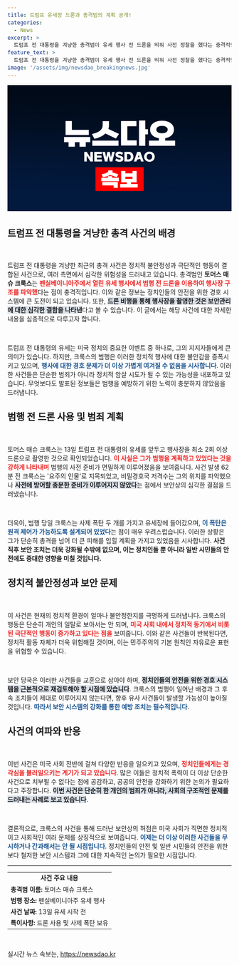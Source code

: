```yaml
---
title: 트럼프 유세장 드론과 총격범의 계획 공개!
categories:
  - News
excerpt: >
  트럼프 전 대통령을 겨냥한 총격범이 유세 행사 전 드론을 띄워 사전 정찰을 했다는 충격적인 사실이 드러났다. 폭탄으로 무장한 크룩스의 치밀한 계획과 함께 보안 당국의 대응 실패가 도마에 올랐다.
feature_text: >
  트럼프 전 대통령을 겨냥한 총격범이 유세 행사 전 드론을 띄워 사전 정찰을 했다는 충격적인 사실이 드러났다. 폭탄으로 무장한 크룩스의 치밀한 계획과 함께 보안 당국의 대응 실패가 도마에 올랐다.
image: '/assets/img/newsdao_breakingnews.jpg'
---
```


<p><img src="/assets/img/newsdao_breakingnews.jpg" alt="koreaapp 속보" /></p>

<h2 data-ke-size="size26">트럼프 전 대통령을 겨냥한 총격 사건의 배경</h2>

<p data-ke-size="size16">&nbsp;</p>

<p>트럼프 전 대통령을 겨냥한 최근의 총격 사건은 정치적 불안정성과 극단적인 행동이 결합된 사건으로, 여러 측면에서 심각한 위험성을 드러내고 있습니다. 총격범인 <b>토머스 매슈 크룩스</b>는 <b><span style="color: #ee2323;">펜실베이니아주에서 열린 유세 행사에서 범행 전 드론을 이용하여 행사장 구조를 파악했</span></b>다는 점이 충격적입니다. 이와 같은 정보는 정치인들의 안전을 위한 경호 시스템에 큰 도전이 되고 있습니다. 또한, <b><span style="background-color: #21538527;">드론 비행을 통해 행사장을 촬영한 것은 보안관리에 대한 심각한 결함을 나타낸</span></b>다고 볼 수 있습니다. 이 글에서는 해당 사건에 대한 자세한 내용을 심층적으로 다루고자 합니다. </p>

<p data-ke-size="size16">&nbsp;</p>

<p>트럼프 전 대통령의 유세는 미국 정치의 중요한 이벤트 중 하나로, 그의 지지자들에게 큰 의미가 있습니다. 하지만, 크룩스의 범행은 이러한 정치적 행사에 대한 불안감을 증폭시키고 있으며, <b><span style="color: #1a5490;">행사에 대한 경호 문제가 더 이상 가볍게 여겨질 수 없음을 시사합니다</span></b>. 이러한 사건들은 단순한 범죄가 아니라 정치적 암살 시도가 될 수 있는 가능성을 내포하고 있습니다. 무엇보다도 발표된 정보들은 범행을 예방하기 위한 노력이 충분하지 않았음을 드러냅니다. </p>

<h2 data-ke-size="size26">범행 전 드론 사용 및 범죄 계획</h2>

<p data-ke-size="size16">&nbsp;</p>

<p>토머스 매슈 크룩스는 13일 트럼프 전 대통령의 유세를 앞두고 행사장을 최소 2회 이상 드론으로 촬영한 것으로 확인되었습니다. <b><span style="color: #ee2323;">이 사실은 그가 범행을 계획하고 있었다는 것을 강하게 나타내며</span></b> 범행의 사전 준비가 면밀하게 이루어졌음을 보여줍니다. 사건 발생 62분 전 크룩스는 '요주의 인물'로 지목되었고, 비밀경호국 저격수는 그의 위치를 파악했으나 <b><span style="background-color: #21538527;">사전에 방어할 충분한 준비가 이루어지지 않았다</span></b>는 점에서 보안상의 심각한 결점을 드러냈습니다.</p>

<p data-ke-size="size16">&nbsp;</p>

<p>더욱이, 범행 당일 크룩스는 사제 폭탄 두 개를 가지고 유세장에 들어갔으며, <b><span style="color: #1a5490;">이 폭탄은 원격 제어가 가능하도록 설계되어 있었다</span></b>는 점이 매우 우려스럽습니다. 이러한 상황은 그가 단순히 총격을 넘어 더 큰 피해를 입힐 계획을 가지고 있었음을 시사합니다. <b> 사건 직후 보안 조치는 더욱 강화될 수밖에 없으며, 이는 정치인들 뿐 아니라 일반 시민들의 안전에도 중대한 영향을 미칠 것입니다.</b></p>

<h2 data-ke-size="size26">정치적 불안정성과 보안 문제</h2>

<p data-ke-size="size16">&nbsp;</p>

<p>이 사건은 현재의 정치적 환경이 얼마나 불안정한지를 극명하게 드러냅니다. 크룩스의 행동은 단순히 개인의 일탈로 보아서는 안 되며, <b><span style="color: #ee2323;">미국 사회 내에서 정치적 동기에서 비롯된 극단적인 행동이 증가하고 있다는 점을</span></b> 보여줍니다. 이와 같은 사건들이 반복된다면, 정치적 활동 자체가 더욱 위험해질 것이며, 이는 민주주의의 기본 원칙인 자유로운 표현을 위협할 수 있습니다.</p>

<p data-ke-size="size16">&nbsp;</p>

<p>보안 당국은 이러한 사건들을 교훈으로 삼아야 하며, <b><span style="background-color: #21538527;">정치인들의 안전을 위한 경호 시스템을 근본적으로 재검토해야 할 시점에 있습니다</span></b>. 크룩스의 범행이 일어난 배경과 그 후속 조치들이 제대로 이루어지지 않는다면, 향후 유사 사건들이 발생할 가능성이 높아질 것입니다. <b><span style="color: #1a5490;">따라서 보안 시스템의 강화를 통한 예방 조치는 필수적입니다</span></b>.</p>

<h2 data-ke-size="size26">사건의 여파와 반응</h2>

<p data-ke-size="size16">&nbsp;</p>

<p>이번 사건은 미국 사회 전반에 걸쳐 다양한 반응을 일으키고 있으며, <b><span style="color: #ee2323;">정치인들에게는 경각심을 불러일으키는 계기가 되고 있습니다</span></b>. 많은 이들은 정치적 폭력이 더 이상 단순한 사건으로 치부될 수 없다는 점에 공감하고, 공공의 안전을 강화하기 위한 논의가 필요하다고 주장합니다. <b><span style="background-color: #21538527;">이번 사건은 단순히 한 개인의 범죄가 아니라, 사회의 구조적인 문제를 드러내는 사례로 보고 있습니다</span></b>.</p>

<p data-ke-size="size16">&nbsp;</p>

<p>결론적으로, 크룩스의 사건을 통해 드러난 보안상의 허점은 미국 사회가 직면한 정치적이고 사회적인 여러 문제를 상징적으로 보여줍니다. <b><span style="color: #1a5490;">이제는 더 이상 이러한 사건들을 무시하거나 간과해서는 안 될 시점입니다</span></b>. 정치인들의 안전 및 일반 시민들의 안전을 위한 보다 철저한 보안 시스템과 그에 대한 지속적인 논의가 필요한 시점입니다. </p>

<hr>

<table style="width: 100%; border-collapse: collapse;">
    <tr>
        <td style="text-align: center; height: 17px;"><b>사건 주요 내용</b></td>
    </tr>
    <tr>
        <td><b>총격범 이름:</b> 토머스 매슈 크룩스</td>
    </tr>
    <tr>
        <td><b>범행 장소:</b> 펜실베이니아주 유세 행사</td>
    </tr>
    <tr>
        <td><b>사건 날짜:</b> 13일 유세 시작 전</td>
    </tr>
    <tr>
        <td><b>특이사항:</b> 드론 사용 및 사제 폭탄 보유</td>
    </tr>
</table>

<p data-ke-size="size16">&nbsp;</p>
실시간 뉴스 속보는, <a href="https://newsdao.kr" rel="dofollow">https://newsdao.kr</a>


